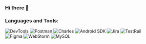 ### Hi there 👋

### Languages and Tools:
![DevTools](https://img.shields.io/badge/-DevTools-090909?style=for-the-badge&logo=devtools&logoColor=47C5FB)
![Postman](https://img.shields.io/badge/-Postman-090909?style=for-the-badge&logo=postman&logoColor=D7780A)
![Charles](https://img.shields.io/badge/-Charles-090909?style=for-the-badge&logo=сharles&logoColor=F8C52C)
![Android SDK](https://img.shields.io/badge/-AndroidSDK-090909?style=for-the-badge&logo=android&logoColor=07A709)
![Jira](https://img.shields.io/badge/-Jira-090909?style=for-the-badge&logo=jira&logoColor=198FDD)
![TestRail](https://img.shields.io/badge/-TestRail-090909?style=for-the-badge&logo=testrailt&logoColor=E5D3FF)
![Figma](https://img.shields.io/badge/-Figma-090909?style=for-the-badge&logo=figma&logoColor=C01724)
![WebStorm](https://img.shields.io/badge/-WebStorm-090909?style=for-the-badge&logo=webstorm&logoColor=12A7C1)
![MySQL](https://img.shields.io/badge/-MySQL-090909?style=for-the-badge&logo=mysql&logoColor=197205)

<!--
**MrEnot13/MrEnot13** is a ✨ _special_ ✨ repository because its `README.md` (this file) appears on your GitHub profile.

Here are some ideas to get you started:

- 🔭 I’m currently working on ...
- 🌱 I’m currently learning ...
- 👯 I’m looking to collaborate on ...
- 🤔 I’m looking for help with ...
- 💬 Ask me about ...
- 📫 How to reach me: ...
- 😄 Pronouns: ...
- ⚡ Fun fact: ...
-->
